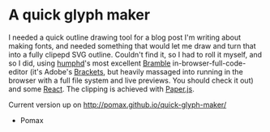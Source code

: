 # A quick glyph maker

I needed a quick outline drawing tool for a blog post I'm writing about making fonts, and needed something that would let me draw and turn that into a fully clipepd SVG outline. Couldn't find it, so I had to roll it myself, and so I did, using [humphd](https://twitter.com/humphd)'s most excellent [Bramble](https://github.com/humphd/brackets) in-browser-full-code-editor (it's Adobe's [Brackets](http://brackets.io), but heavily massaged into running in the browser with a full file system and live previews. You should check it out) and some [React](http://facebook.github.io/react). The clipping is achieved with [Paper.js](http://paperjs.org).

Current version up on http://pomax.github.io/quick-glyph-maker/

- Pomax
